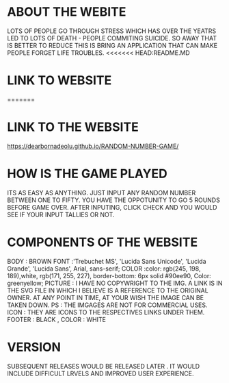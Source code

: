 # ABOUT THE WEBITE
LOTS OF PEOPLE GO THROUGH STRESS WHICH HAS OVER THE YEATRS LED TO LOTS OF DEATH - PEOPLE COMMITING SUICIDE.
SO AWAY THAT IS BETTER TO REDUCE THIS IS BRING AN APPLICATION THAT CAN MAKE PEOPLE FORGET LIFE TROUBLES.
<<<<<<< HEAD:README.MD
# LINK TO WEBSITE
=======
# LINK TO THE WEBSITE 
https://dearbornadeolu.github.io/RANDOM-NUMBER-GAME/
# HOW IS THE GAME PLAYED
ITS AS EASY AS ANYTHING. JUST INPUT ANY RANDOM NUMBER BETWEEN ONE TO FIFTY. YOU HAVE THE OPPOTUNITY TO GO 5 ROUNDS BEFORE GAME OVER.
AFTER INPUTING, CLICK CHECK AND YOU WOULD SEE IF YOUR INPUT TALLIES OR NOT.
# COMPONENTS OF THE WEBSITE
BODY : BROWN
FONT :'Trebuchet MS', 'Lucida Sans Unicode', 'Lucida Grande', 'Lucida Sans', Arial, sans-serif;
COLOR :color: rgb(245, 198, 189),white, rgb(171, 255, 227), border-bottom: 6px solid #90ee90, Color: greenyellow;
PICTURE : I HAVE NO COPYWRIGHT TO THE IMG. A LINK IS IN THE SVG FILE IN WHICH I BELIEVE IS A REFERENCE TO THE ORIGINAL OWNER. AT ANY POINT IN TIME, AT YOUR WISH THE IMAGE CAN BE TAKEN DOWN.
PS : THE IMGAGES ARE NOT FOR COMMERCIAL USES.
ICON : THEY ARE ICONS TO THE RESPECTIVES LINKS UNDER THEM.
FOOTER : BLACK , COLOR : WHITE
# VERSION
SUBSEQUENT RELEASES WOULD BE RELEASED LATER . IT WOULD INCLUDE DIFFICULT LRVELS AND IMPROVED USER EXPERIENCE.
